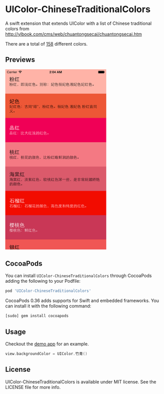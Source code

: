 UIColor-ChineseTraditionalColors
================================

A swift extension that extends UIColor with a list of Chinese traditional colors from http://ylbook.com/cms/web/chuantongsecai/chuantongsecai.htm

There are a total of [158](https://github.com/zhxnlai/UIColor-ChineseTraditionalColors/blob/master/ChineseTraditionalColors/ChineseTraditionalColors/colors.json) different colors.

Previews
---
<img width="320 px" src="Previews/1.png"/>

CocoaPods
---
You can install `UIColor-ChineseTraditionalColors` through CocoaPods adding the following to your Podfile:

~~~ruby
pod 'UIColor-ChineseTraditionalColors'
~~~

CocoaPods 0.36 adds supports for Swift and embedded frameworks. You can install it with the following command:
```bash
[sudo] gem install cocoapods
```

Usage
---
Checkout the [demo app](https://github.com/zhxnlai/UIColor-ChineseTraditionalColors/tree/master/ChineseTraditionalColors) for an example.

~~~swift
view.backgroundColor = UIColor.竹青()
~~~

License
---
UIColor-ChineseTraditionalColors is available under MIT license. See the LICENSE file for more info.
